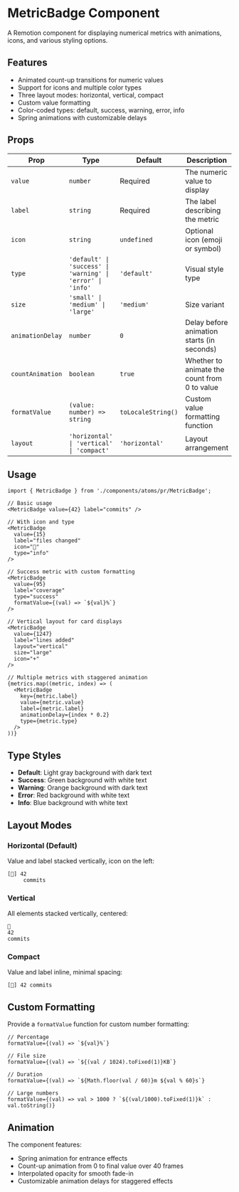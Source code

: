 # MetricBadge Component

A Remotion component for displaying numerical metrics with animations, icons, and various styling options.

## Features

- Animated count-up transitions for numeric values
- Support for icons and multiple color types
- Three layout modes: horizontal, vertical, compact
- Custom value formatting
- Color-coded types: default, success, warning, error, info
- Spring animations with customizable delays

## Props

| Prop | Type | Default | Description |
|------|------|---------|-------------|
| `value` | `number` | Required | The numeric value to display |
| `label` | `string` | Required | The label describing the metric |
| `icon` | `string` | `undefined` | Optional icon (emoji or symbol) |
| `type` | `'default' \| 'success' \| 'warning' \| 'error' \| 'info'` | `'default'` | Visual style type |
| `size` | `'small' \| 'medium' \| 'large'` | `'medium'` | Size variant |
| `animationDelay` | `number` | `0` | Delay before animation starts (in seconds) |
| `countAnimation` | `boolean` | `true` | Whether to animate the count from 0 to value |
| `formatValue` | `(value: number) => string` | `toLocaleString()` | Custom value formatting function |
| `layout` | `'horizontal' \| 'vertical' \| 'compact'` | `'horizontal'` | Layout arrangement |

## Usage

```tsx
import { MetricBadge } from './components/atoms/pr/MetricBadge';

// Basic usage
<MetricBadge value={42} label="commits" />

// With icon and type
<MetricBadge 
  value={15} 
  label="files changed" 
  icon="📁"
  type="info"
/>

// Success metric with custom formatting
<MetricBadge 
  value={95} 
  label="coverage"
  type="success"
  formatValue={(val) => `${val}%`}
/>

// Vertical layout for card displays
<MetricBadge 
  value={1247} 
  label="lines added"
  layout="vertical"
  size="large"
  icon="+"
/>

// Multiple metrics with staggered animation
{metrics.map((metric, index) => (
  <MetricBadge 
    key={metric.label}
    value={metric.value}
    label={metric.label}
    animationDelay={index * 0.2}
    type={metric.type}
  />
))}
```

## Type Styles

- **Default**: Light gray background with dark text
- **Success**: Green background with white text
- **Warning**: Orange background with dark text
- **Error**: Red background with white text
- **Info**: Blue background with white text

## Layout Modes

### Horizontal (Default)
Value and label stacked vertically, icon on the left:
```
[📁] 42
     commits
```

### Vertical
All elements stacked vertically, centered:
```
📁
42
commits
```

### Compact
Value and label inline, minimal spacing:
```
[📁] 42 commits
```

## Custom Formatting

Provide a `formatValue` function for custom number formatting:

```tsx
// Percentage
formatValue={(val) => `${val}%`}

// File size
formatValue={(val) => `${(val / 1024).toFixed(1)}KB`}

// Duration
formatValue={(val) => `${Math.floor(val / 60)}m ${val % 60}s`}

// Large numbers
formatValue={(val) => val > 1000 ? `${(val/1000).toFixed(1)}k` : val.toString()}
```

## Animation

The component features:
- Spring animation for entrance effects
- Count-up animation from 0 to final value over 40 frames
- Interpolated opacity for smooth fade-in
- Customizable animation delays for staggered effects